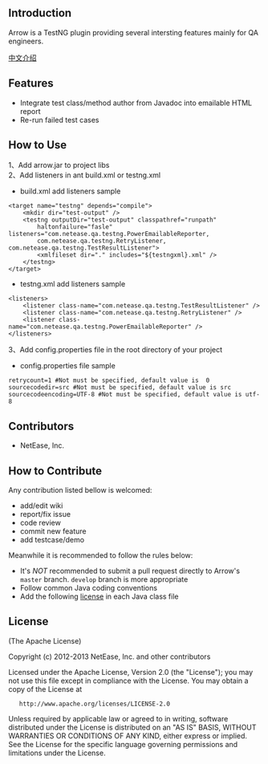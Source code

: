 ## Introduction

Arrow is a TestNG plugin providing several intersting features mainly for QA engineers.<br>

[中文介绍](http://qa.blog.163.com/blog/static/1901470022014245230459/ "中文介绍")

## Features

* Integrate test class/method author from Javadoc into emailable HTML report
* Re-run failed test cases

## How to Use

1、Add arrow.jar to project libs <br>
2、Add listeners in ant build.xml or testng.xml

* build.xml add listeners sample

```
<target name="testng" depends="compile">
    <mkdir dir="test-output" />
	<testng outputDir="test-output" classpathref="runpath"
		haltonfailure="fasle" listeners="com.netease.qa.testng.PowerEmailableReporter, 
		com.netease.qa.testng.RetryListener, com.netease.qa.testng.TestResultListener">
		<xmlfileset dir="." includes="${testngxml}.xml" />
	</testng>
</target>
```


* testng.xml add listeners sample

```
<listeners>
    <listener class-name="com.netease.qa.testng.TestResultListener" />
    <listener class-name="com.netease.qa.testng.RetryListener" />
    <listener class-name="com.netease.qa.testng.PowerEmailableReporter" />
</listeners>
```
3、Add config.properties file in the root directory of your project

* config.properties file sample

```
retrycount=1 #Not must be specified, default value is  0
sourcecodedir=src #Not must be specified, default value is src
sourcecodeencoding=UTF-8 #Not must be specified, default value is utf-8
```


## Contributors

* NetEase, Inc.

## How to Contribute

Any contribution listed bellow is welcomed:

* add/edit wiki
* report/fix issue
* code review
* commit new feature
* add testcase/demo

Meanwhile it is recommended to follow the rules below:

* It's *NOT* recommended to submit a pull request directly to Arrow's `master` branch. `develop` branch is more appropriate
* Follow common Java coding conventions
* Add the following [license](#license) in each Java class file

## License

(The Apache License)

Copyright (c) 2012-2013 NetEase, Inc. and other contributors

Licensed under the Apache License, Version 2.0 (the "License"); you may not use this file except in compliance with the License. You may obtain a copy of the License at

       http://www.apache.org/licenses/LICENSE-2.0

Unless required by applicable law or agreed to in writing, software distributed under the License is distributed on an "AS IS" BASIS, WITHOUT WARRANTIES OR CONDITIONS OF ANY KIND, either express or implied. See the License for the specific language governing permissions and limitations under the License.
